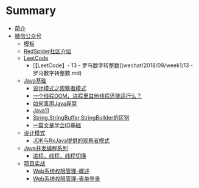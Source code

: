 # Summary

* [简介](README.md)
* [微信公众号]()
  * [模板](wechat/others/微信公众号模板.md)
  * [RedSpider社区介绍](wechat/others/RedSpider社区介绍.md)
  * [LeetCode]()
    * [【LeetCode】- 13 - 罗马数字转整数](wechat/2018/09/week1/13 - 罗马数字转整数.md)
  * [Java基础]()
    * [设计模式之观察者模式](wechat/2018/09/week1/设计模式之观察者模式.md)
    * [一个线程OOM，进程里其他线程还能运行么？](wechat/2018/09/week1/一个线程OOM，进程里其他线程还能运行么？.md)
    * [如何善用Java异常](wechat/2018/09/week2/如何善用Java异常.md)
    * [Java11](wechat/2018/09/week2/Java11.md)
    * [String,StringBuffer,StringBuilder的区别](wechat/2018/10/week1/String,StringBuffer,StringBuilder的区别.md)
    * [一篇文章学会IO基础](wechat/2018/10/week4/一篇文章学会IO基础.md)
  * [设计模式]()
    * [JDK与RxJava提供的观察者模式](wechat/2018/09/week1/JDK与RxJava提供的观察者模式.md)
  * [Java并发编程系列]()
    * [进程，线程，线程切换](wechat/2018/10/week4/进程，线程，线程切换.md)
  * [项目实战]()
    * [Web系统权限管理-概述](wechat/2018/09/week1/Web系统权限管理-概述.md)
    * [Web系统权限管理-表单登录](wechat/2018/09/week1/Web系统权限管理-表单登录.md)
    	

